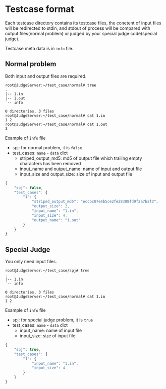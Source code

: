 # Testcase format

Each testcase directory contains its testcase files, the conetent of input files will be redirected to stdin, and stdout of process will be compared with output files(normal problem) or judged by your special judge code(special judge).

Testcase meta data is in `info` file.

## Normal problem

Both input and output files are required.

```
root@JudgeServer:~/test_case/normal# tree
.
|-- 1.in
|-- 1.out
`-- info

0 directories, 3 files
root@JudgeServer:~/test_case/normal# cat 1.in
1 2
root@JudgeServer:~/test_case/normal# cat 1.out
3
```

Example of `info` file

 - spj: for normal problem, it is `false`
 - test_cases: `name` - `data` dict
     - striped_output_md5: md5 of output file which trailing empty characters has been removed
     - input_name and output_name: name of input and output file
     - input_size and output_size: size of input and output file

```js
{
    "spj": false,
    "test_cases": {
        "1": {
            "striped_output_md5": "eccbc87e4b5ce2fe28308fd9f2a7baf3",
            "output_size": 2,
            "input_name": "1.in",
            "input_size": 4,
            "output_name": "1.out"
        }
    }
}

```

## Special Judge

You only need input files.

```
root@JudgeServer:~/test_case/spj# tree
.
|-- 1.in
`-- info

0 directories, 3 files
root@JudgeServer:~/test_case/normal# cat 1.in
1 2
```

Example of `info` file

 - spj: for special judge problem, it is `true`
 - test_cases: `name` - `data` dict
     - input_name: name of input file
     - input_size: size of input file

```js
{
    "spj": true,
    "test_cases": {
        "1": {
            "input_name": "1.in",
            "input_size": 4
        }
    }
}
```